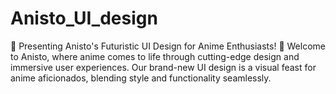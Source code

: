 # Anisto_UI_design
🌟 Presenting Anisto's Futuristic UI Design for Anime Enthusiasts! 🌟  Welcome to Anisto, where anime comes to life through cutting-edge design and immersive user experiences. Our brand-new UI design is a visual feast for anime aficionados, blending style and functionality seamlessly.
